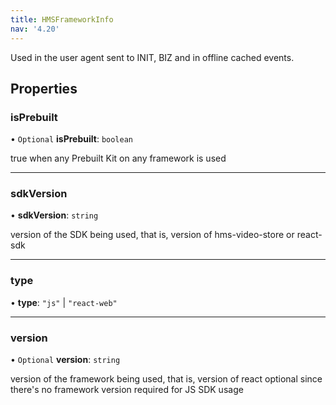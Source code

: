 ```yaml
---
title: HMSFrameworkInfo
nav: '4.20'
---
```


Used in the user agent sent to INIT, BIZ and in offline cached events.

## Properties

### isPrebuilt

• `Optional` **isPrebuilt**: `boolean`

true when any Prebuilt Kit on any framework is used

---

### sdkVersion

• **sdkVersion**: `string`

version of the SDK being used, that is, version of hms-video-store or react-sdk

---

### type

• **type**: `"js"` \| `"react-web"`

---

### version

• `Optional` **version**: `string`

version of the framework being used, that is, version of react
optional since there's no framework version required for JS SDK usage

